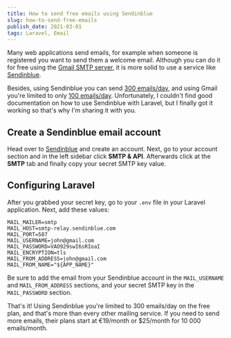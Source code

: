 ```yaml
---
title: How to send free emails using Sendinblue
slug: how-to-send-free-emails
publish_date: 2021-03-01
tags: Laravel, Email
---
```


Many web applications send emails, for example when someone is registered you want to send them a welcome email. Although you can do it for free using the [Gmail SMTP server](https://www.jeroenvanrensen.nl/blog/gmail-smtp-server), it is more solid to use a service like [Sendinblue](https://www.sendinblue.com/).

Besides, using Sendinblue you can send [300 emails/day](https://www.sendinblue.com/pricing/), and using Gmail you're limited to only [100 emails/day](https://support.google.com/a/answer/166852?hl=en). Unfortunately, I couldn't find good documentation on how to use Sendinblue with Laravel, but I finally got it working so that's why I'm sharing it with you.

## Create a Sendinblue email account

Head over to [Sendinblue](https://app.sendinblue.com/account/register) and create an account. Next, go to your account section and in the left sidebar click **SMTP & API**. Afterwards click at the **SMTP** tab and finally copy your secret SMTP key value.

## Configuring Laravel

After you grabbed your secret key, go to your `.env` file in your Laravel application. Next, add these values:

```
MAIL_MAILER=smtp
MAIL_HOST=smtp-relay.sendinblue.com
MAIL_PORT=587
MAIL_USERNAME=john@gmail.com
MAIL_PASSWORD=VAO929swI6sRIoaI
MAIL_ENCRYPTION=tls
MAIL_FROM_ADDRESS=john@gmail.com
MAIL_FROM_NAME="${APP_NAME}"
```

Be sure to add the email from your Sendinblue account in the `MAIL_USERNAME` and `MAIL_FROM_ADDRESS` sections, and your secret SMTP key in the `MAIL_PASSWORD` section.

That's it! Using Sendinblue you're limited to 300 emails/day on the free plan, and that's more than every other mailing service. If you need to send more emails, their plans start at €19/month or $25/month for 10 000 emails/month.
